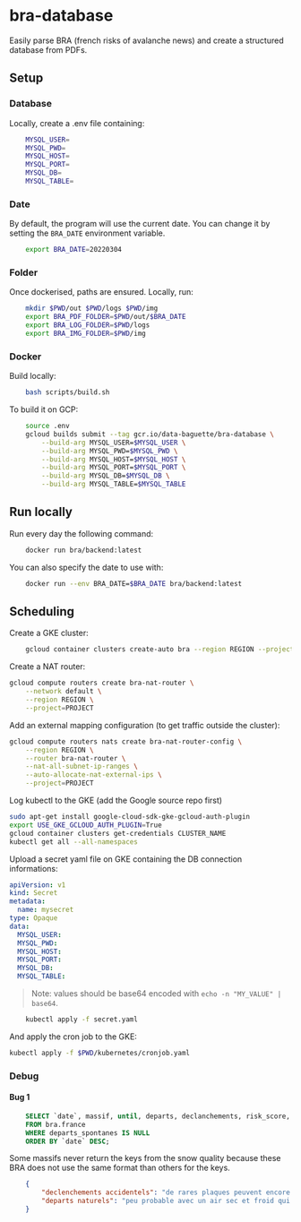 # bra-database

Easily parse BRA (french risks of avalanche news) and create a structured database from PDFs.

## Setup

### Database

Locally, create a .env file containing:

```bash
    MYSQL_USER=
    MYSQL_PWD=
    MYSQL_HOST=
    MYSQL_PORT=
    MYSQL_DB=
    MYSQL_TABLE=
```

### Date

By default, the program will use the current date. You can change it by setting the `BRA_DATE` environment variable.

```bash
    export BRA_DATE=20220304
```

### Folder

Once dockerised, paths are ensured. Locally, run:

```bash
    mkdir $PWD/out $PWD/logs $PWD/img
    export BRA_PDF_FOLDER=$PWD/out/$BRA_DATE
    export BRA_LOG_FOLDER=$PWD/logs
    export BRA_IMG_FOLDER=$PWD/img
```

### Docker

Build locally:

```bash
    bash scripts/build.sh
```

To build it on GCP:

```bash
    source .env
    gcloud builds submit --tag gcr.io/data-baguette/bra-database \
        --build-arg MYSQL_USER=$MYSQL_USER \
        --build-arg MYSQL_PWD=$MYSQL_PWD \
        --build-arg MYSQL_HOST=$MYSQL_HOST \
        --build-arg MYSQL_PORT=$MYSQL_PORT \
        --build-arg MYSQL_DB=$MYSQL_DB \
        --build-arg MYSQL_TABLE=$MYSQL_TABLE
```

## Run locally

Run every day the following command:

```bash
    docker run bra/backend:latest
```

You can also specify the date to use with:

```bash
    docker run --env BRA_DATE=$BRA_DATE bra/backend:latest
```

## Scheduling

Create a GKE cluster:

```bash
    gcloud container clusters create-auto bra --region REGION --project=PROJECT
```

Create a NAT router:

```bash
gcloud compute routers create bra-nat-router \
    --network default \
    --region REGION \
    --project=PROJECT
```

Add an external mapping configuration (to get traffic outside the cluster):

```bash
gcloud compute routers nats create bra-nat-router-config \
    --region REGION \
    --router bra-nat-router \
    --nat-all-subnet-ip-ranges \
    --auto-allocate-nat-external-ips \
    --project=PROJECT
```

Log kubectl to the GKE (add the Google source repo first)

```bash
sudo apt-get install google-cloud-sdk-gke-gcloud-auth-plugin
export USE_GKE_GCLOUD_AUTH_PLUGIN=True
gcloud container clusters get-credentials CLUSTER_NAME
kubectl get all --all-namespaces
```

Upload a secret yaml file on GKE containing the DB connection informations:

```yaml
apiVersion: v1
kind: Secret
metadata:
  name: mysecret
type: Opaque
data:
  MYSQL_USER: 
  MYSQL_PWD: 
  MYSQL_HOST: 
  MYSQL_PORT: 
  MYSQL_DB: 
  MYSQL_TABLE: 
```

> Note: values should be base64 encoded with `echo -n "MY_VALUE" | base64`.

```bash
    kubectl apply -f secret.yaml
```

And apply the cron job to the GKE:

```bash
kubectl apply -f $PWD/kubernetes/cronjob.yaml
```

### Debug

#### Bug 1

```sql
    SELECT `date`, massif, until, departs, declanchements, risk_score, risk_str, stabilite_manteau_bloc, situation_avalancheuse_typique, departs_spontanes, declanchements_provoques, qualite_neige
    FROM bra.france
    WHERE departs_spontanes IS NULL
    ORDER BY `date` DESC;
```

Some massifs never return the keys from the snow quality because these BRA does not use the same format than others for the keys.

```json
    {
        "declenchements accidentels": "de rares plaques peuvent encore persister en versant nord d'altitude peux fréquentés en effet, par endroit la vielle poudreuse qui à évolué en faces planes sans cohésion est recouverte par de la neige plus ou moins frittée ce qui forme alors une plaque la surface du manteau étant très hétérogène en ce moment, ces rares plaques sont plutôt de petites surfaces et ne se semblent, de plus, ne pas vouloir se déclencher facilement d'après les derniers tests de stabilité effectués cela reste toutefois possible localement y compris par un seul skieur dans les secteurs peu ou pas tracés",
        "departs naturels": "peu probable avec un air sec et froid qui persiste encore, même si une ou deux plaques de fond ont pu être signalées ces derniers temps une corniche peut céder (très rarement, mais observé) et déclencher une plaque en contre bas"
    }
```
